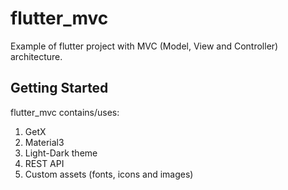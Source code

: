 # flutter_mvc

Example of flutter project with MVC (Model, View and Controller) architecture.

## Getting Started

flutter_mvc contains/uses:

1. GetX
2. Material3
3. Light-Dark theme
4. REST API
5. Custom assets (fonts, icons and images)


